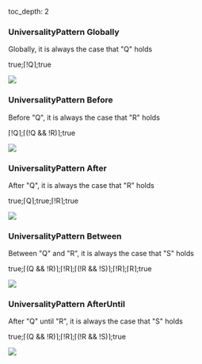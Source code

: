 toc_depth: 2

### UniversalityPattern Globally

Globally, it is always the case that "Q" holds

true;⌈!Q⌉;true

![](/img/patterns/UniversalityPattern_Globally.svg)
### UniversalityPattern Before

Before "Q", it is always the case that "R" holds

⌈!Q⌉;⌈(!Q && !R)⌉;true

![](/img/patterns/UniversalityPattern_Before.svg)
### UniversalityPattern After

After "Q", it is always the case that "R" holds

true;⌈Q⌉;true;⌈!R⌉;true

![](/img/patterns/UniversalityPattern_After.svg)
### UniversalityPattern Between

Between "Q" and "R", it is always the case that "S" holds

true;⌈(Q && !R)⌉;⌈!R⌉;⌈(!R && !S)⌉;⌈!R⌉;⌈R⌉;true

![](/img/patterns/UniversalityPattern_Between.svg)
### UniversalityPattern AfterUntil

After "Q" until "R", it is always the case that "S" holds

true;⌈(Q && !R)⌉;⌈!R⌉;⌈(!R && !S)⌉;true

![](/img/patterns/UniversalityPattern_AfterUntil.svg)
